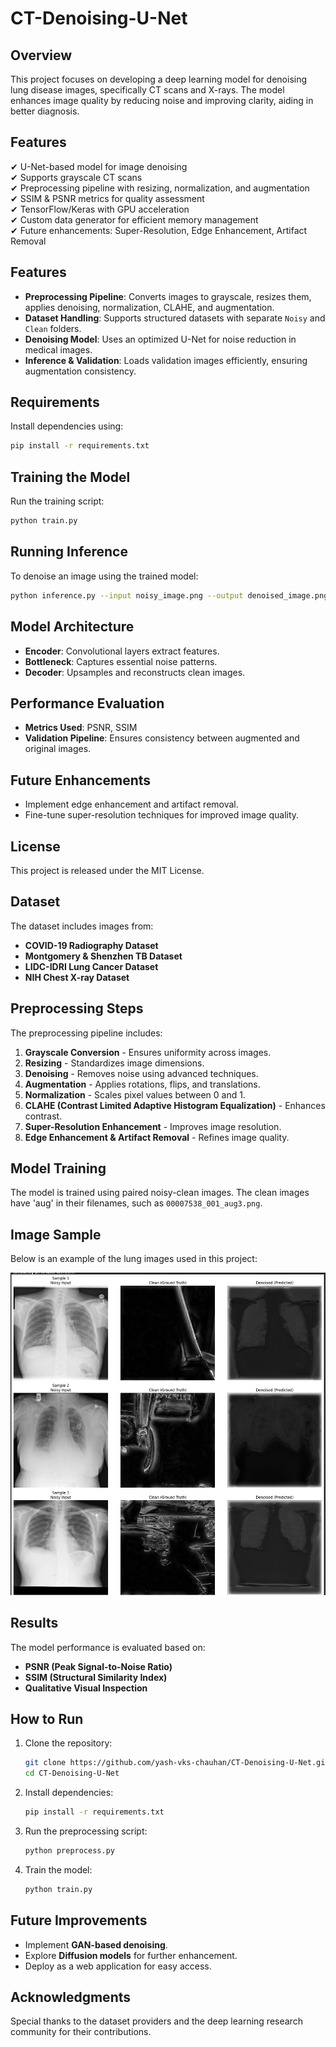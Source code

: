 # CT-Denoising-U-Net

## Overview
This project focuses on developing a deep learning model for denoising lung disease images, specifically CT scans and X-rays. The model enhances image quality by reducing noise and improving clarity, aiding in better diagnosis.

## Features
✔ U-Net-based model for image denoising  
✔ Supports grayscale CT scans  
✔ Preprocessing pipeline with resizing, normalization, and augmentation  
✔ SSIM & PSNR metrics for quality assessment  
✔ TensorFlow/Keras with GPU acceleration  
✔ Custom data generator for efficient memory management  
✔ Future enhancements: Super-Resolution, Edge Enhancement, Artifact Removal  

## Features
- **Preprocessing Pipeline**: Converts images to grayscale, resizes them, applies denoising, normalization, CLAHE, and augmentation.
- **Dataset Handling**: Supports structured datasets with separate `Noisy` and `Clean` folders.
- **Denoising Model**: Uses an optimized U-Net for noise reduction in medical images.
- **Inference & Validation**: Loads validation images efficiently, ensuring augmentation consistency.

## Requirements
Install dependencies using:
```bash
pip install -r requirements.txt
```

## Training the Model
Run the training script:
```bash
python train.py
```

## Running Inference
To denoise an image using the trained model:
```bash
python inference.py --input noisy_image.png --output denoised_image.png
```

## Model Architecture
- **Encoder**: Convolutional layers extract features.
- **Bottleneck**: Captures essential noise patterns.
- **Decoder**: Upsamples and reconstructs clean images.

## Performance Evaluation
- **Metrics Used**: PSNR, SSIM
- **Validation Pipeline**: Ensures consistency between augmented and original images.

## Future Enhancements
- Implement edge enhancement and artifact removal.
- Fine-tune super-resolution techniques for improved image quality.

## License
This project is released under the MIT License.

## Dataset
The dataset includes images from:
- **COVID-19 Radiography Dataset**
- **Montgomery & Shenzhen TB Dataset**
- **LIDC-IDRI Lung Cancer Dataset**
- **NIH Chest X-ray Dataset**

## Preprocessing Steps
The preprocessing pipeline includes:
1. **Grayscale Conversion** - Ensures uniformity across images.
2. **Resizing** - Standardizes image dimensions.
3. **Denoising** - Removes noise using advanced techniques.
4. **Augmentation** - Applies rotations, flips, and translations.
5. **Normalization** - Scales pixel values between 0 and 1.
6. **CLAHE (Contrast Limited Adaptive Histogram Equalization)** - Enhances contrast.
7. **Super-Resolution Enhancement** - Improves image resolution.
8. **Edge Enhancement & Artifact Removal** - Refines image quality.

## Model Training
The model is trained using paired noisy-clean images. The clean images have 'aug' in their filenames, such as `00007538_001_aug3.png`.

## Image Sample
Below is an example of the lung images used in this project:

![Lung Images](https://raw.githubusercontent.com/yash-vks-chauhan/CT-Denoising-U-Net/main/are/lung_images.png)

## Results
The model performance is evaluated based on:
- **PSNR (Peak Signal-to-Noise Ratio)**
- **SSIM (Structural Similarity Index)**
- **Qualitative Visual Inspection**

## How to Run
1. Clone the repository:
   ```bash
   git clone https://github.com/yash-vks-chauhan/CT-Denoising-U-Net.git
   cd CT-Denoising-U-Net
   ```
2. Install dependencies:
   ```bash
   pip install -r requirements.txt
   ```
3. Run the preprocessing script:
   ```bash
   python preprocess.py
   ```
4. Train the model:
   ```bash
   python train.py
   ```

## Future Improvements
- Implement **GAN-based denoising**.
- Explore **Diffusion models** for further enhancement.
- Deploy as a web application for easy access.

## Acknowledgments
Special thanks to the dataset providers and the deep learning research community for their contributions.



